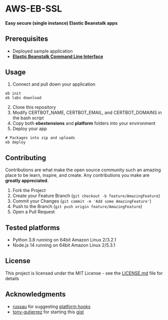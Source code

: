 # AWS-EB-SSL
#### Easy secure (single instance) Elastic Beanstalk apps

## Prerequisites

- Deployed sample application
- [**Elastic Beanstalk Command Line Interface**](https://github.com/aws/aws-elastic-beanstalk-cli-setup)

## Usage

1. Connect and pull down your application
```shell
eb init
eb labs download
```
2. Clone this repository
3. Modify CERTBOT_NAME, CERTBOT_EMAIL, and CERTBOT_DOMAINS in the bash script
4. Copy both **ebextensions** and **platform** folders into your environment
5. Deploy your app
```
# Packages into zip and uploads
eb deploy
```

## Contributing

Contributions are what make the open source community such an amazing place to be learn, inspire, and create. Any contributions you make are **greatly appreciated**.

1. Fork the Project
2. Create your Feature Branch (`git checkout -b feature/AmazingFeature`)
3. Commit your Changes (`git commit -m 'Add some AmazingFeature'`)
4. Push to the Branch (`git push origin feature/AmazingFeature`)
5. Open a Pull Request

## Tested platforms

- Python 3.8 running on 64bit Amazon Linux 2/3.2.1
- Node.js 14 running on 64bit Amazon Linux 2/5.3.1

## License

This project is licensed under the MIT License - see the [LICENSE.md](https://github.com/HausCloud/AWS-ElasticBeanstalk-SSL/blob/master/LICENSE) file for details

## Acknowledgments

- [russau](https://github.com/russau) for suggesting [platform hooks](https://docs.aws.amazon.com/elasticbeanstalk/latest/dg/platforms-linux-extend.html)
- [tony-gutierrez](https://github.com/tony-gutierrez) for starting this [gist](https://gist.github.com/tony-gutierrez/198988c34e020af0192bab543d35a62a)